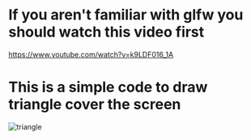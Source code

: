# If you aren't familiar with glfw you should watch this video first 

https://www.youtube.com/watch?v=k9LDF016_1A

# This is a simple code to draw triangle cover the screen 

![triangle](https://preview.ibb.co/n5ehWV/Capture2.png)
